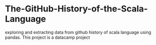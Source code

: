 # The-GitHub-History-of-the-Scala-Language
exploring and extracting data from github history of scala language using pandas. This project is a datacamp project
